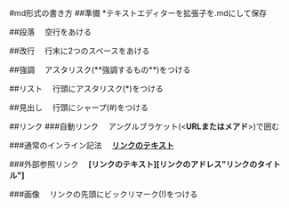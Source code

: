 #md形式の書き方
##準備
*テキストエディターを拡張子を.mdにして保存

##段落
　空行をあける

##改行
　行末に2つのスペースをあける

##強調
　アスタリスク(\*\*強調するもの\*\*)をつける

##リスト
　行頭にアスタリスク(*)をつける

##見出し
　行頭にシャープ(#)をつける

##リンク
###自動リンク
　アングルブラケット(<**URLまたはメアド**>)で囲む

###通常のインライン記法
　**[リンクのテキスト](リンクのアドレス"リンクのタイトル")**

###外部参照リンク
　**[リンクのテキスト][リンクのアドレス"リンクのタイトル"]**

###画像
　リンクの先頭にビックリマーク(!)をつける


